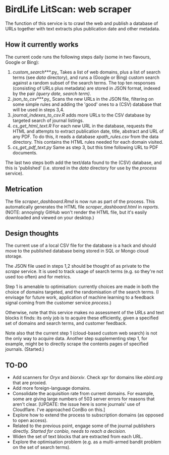 # BirdLife LitScan: web scraper

The function of this service is to crawl the web and publish a database of URLs together with text extracts plus publication date and other metadata.

## How it currently works

The current code runs the following steps daily (some in two flavours, Google or Bing):

1. _custom_search_***.py_ Takes a list of web domains, plus a list of search terms (see _data_ directory), and runs a (Google or Bing) custom search against a random subset of the search terms. The top ten responses (consisting of URLs plus metadata) are stored in JSON format, indexed by the pair _(query date, search term)_.
2. _json_to_csv_***.py_ Scans the new URLs in the JSON file, filtering on some simple rules and adding the 'good' ones to a (CSV) database that will be used in steps 3,4.
3. _journal_indexes_to_csv.R_ adds more URLs to the CSV database by targeted search of journal listings.
4. _cs_get_html_text.R_ For each new URL in the database, requests the HTML and attempts to extract publication date, title, abstract and URL of any PDF. To do this, it reads a database _xpath_rules.csv_ from the data directory. This contains the HTML rules needed for each domain visited.
5. _cs_get_pdf_text.py_ Same as step 3, but this time following URL to PDF documents. 

The last two steps both add the text/data found to the (CSV) database, and this is 'published' (i.e. stored in the _data_ directory for use by the _process_ service).

## Metrication

The file _scraper_dashboard.Rmd_ is now run as part of the process. This automatically generates the HTML file  _scraper_dashboard.html_ in _reports_. (NOTE: annoyingly GitHub won't render the HTML file, but it's easily downloaded and viewed on your desktop.)

## Design thoughts

The current use of a local CSV file for the database is a hack and should move to the published database being stored in SQL or Mongo cloud storage.

The JSON file used in steps 1,2 should be thought of as private to the _scrape_ service. It is used to track usage of search terms (e.g. so they're not used too often) and for metrics.

Step 1 is amenable to optimisation: currently choices are made in both the choice of domains targeted, and the randomisation of the search terms. (I envisage for future work, application of machine learning to a feedback signal coming from the customer service _process_.)

Otherwise, note that this service makes no assessment of the URLs and text blocks it finds: its only job is to acquire these efficiently, given a specified set of domains and search terms, and customer feedback.

Note also that the current step 1 (cloud-based custom web search) is not the only way to acquire data. Another step supplementing step 1, for example, might be to directly scrape the contents pages of specified journals. (Started.)

## TO-DO

- Add scanners for _Oryx_ and _biorxiv_. Check xpr for domains like _ebird.org_ that are proxied.
- Add more foreign-language domains.
- Consolidate the acquisition rate from current domains. For example, some are giving large numbers of 503 server errors for reasons that aren't clear. 
[UPDATE: the issue here is some journals' use of Cloudflare. I've approached ConBio on this.]
- Explore how to extend the process to subscription domains (as opposed to open access).
- Related to the previous point, engage some of the journal publishers directly. _Started for conbio, needs to reach a decision._
- Widen the set of text blocks that are extracted from each URL.
- Explore the optimisation problem (e.g. as a multi-armed bandit problem on the set of search terms).

